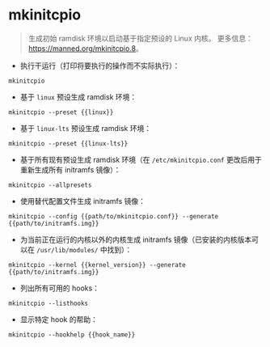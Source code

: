 # mkinitcpio

> 生成初始 ramdisk 环境以启动基于指定预设的 Linux 内核。
> 更多信息：<https://manned.org/mkinitcpio.8>。

- 执行干运行（打印将要执行的操作而不实际执行）：

`mkinitcpio`

- 基于 `linux` 预设生成 ramdisk 环境：

`mkinitcpio --preset {{linux}}`

- 基于 `linux-lts` 预设生成 ramdisk 环境：

`mkinitcpio --preset {{linux-lts}}`

- 基于所有现有预设生成 ramdisk 环境（在 `/etc/mkinitcpio.conf` 更改后用于重新生成所有 initramfs 镜像）：

`mkinitcpio --allpresets`

- 使用替代配置文件生成 initramfs 镜像：

`mkinitcpio --config {{path/to/mkinitcpio.conf}} --generate {{path/to/initramfs.img}}`

- 为当前正在运行的内核以外的内核生成 initramfs 镜像（已安装的内核版本可以在 `/usr/lib/modules/` 中找到）：

`mkinitcpio --kernel {{kernel_version}} --generate {{path/to/initramfs.img}}`

- 列出所有可用的 hooks：

`mkinitcpio --listhooks`

- 显示特定 hook 的帮助：

`mkinitcpio --hookhelp {{hook_name}}`